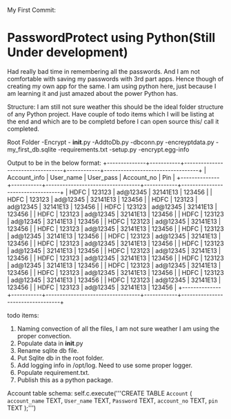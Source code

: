 My First Commit:
# PasswordProtect using Python(Still Under development)

Had really bad time in remembering all the passwords. And I am not comfortable with saving my passwords with 3rd part apps. 
Hence though of creating my own app for the same. I am using python here, just because I am learning it and just amazed 
about the power Python has.

Structure: 
I am still not sure weather this should be the ideal folder structure of any Python project.
Have couple of todo items which I will be listing at the end and which
  are to be completd before I can open source this/ call it completed.

Root Folder
           -Encrypt
                   - __init__.py
                   -AddtoDb.py
                   -dbconn.py
                   -encreyptdata.py
                   -my_first_db.sqlite
           -requirements.txt
           -setup.py
           -encrypt.egg-info




Output to be in the below format:
 +--------------+-----------+----------------------------------+------------+----------------------------------+
| Account_info | User_name |            User_pass             | Account_no |               Pin                |
+--------------+-----------+----------------------------------+------------+----------------------------------+
|     HDFC     |   123123  |                         ad@12345 |  32141E13  |                           123456 |
|     HDFC     |   123123  |                         ad@12345 |  32141E13  |                           123456 |
|     HDFC     |   123123  |                         ad@12345 |  32141E13  |                           123456 |
|     HDFC     |   123123  |                         ad@12345 |  32141E13  |                           123456 |
|     HDFC     |   123123  |                         ad@12345 |  32141E13  |                           123456 |
|     HDFC     |   123123  |                         ad@12345 |  32141E13  |                           123456 |
|     HDFC     |   123123  |                         ad@12345 |  32141E13  |                           123456 |
|     HDFC     |   123123  |                         ad@12345 |  32141E13  |                           123456 |
|     HDFC     |   123123  |                         ad@12345 |  32141E13  |                           123456 |
|     HDFC     |   123123  |                         ad@12345 |  32141E13  |                           123456 |
|     HDFC     |   123123  |                         ad@12345 |  32141E13  |                           123456 |
|     HDFC     |   123123  |                         ad@12345 |  32141E13  |                           123456 |
|     HDFC     |   123123  |                         ad@12345 |  32141E13  |                           123456 |
|     HDFC     |   123123  |                         ad@12345 |  32141E13  |                           123456 |
|     HDFC     |   123123  |                         ad@12345 |  32141E13  |                           123456 |
|     HDFC     |   123123  |                         ad@12345 |  32141E13  |                           123456 |
|     HDFC     |   123123  |                         ad@12345 |  32141E13  |                           123456 |
|     HDFC     |   123123  |                         ad@12345 |  32141E13  |                           123456 |
|     HDFC     |   123123  |                         ad@12345 |  32141E13  |                           123456 |
|     HDFC     |   123123  |                         ad@12345 |  32141E13  |                           123456 |
+--------------+-----------+----------------------------------+------------+----------------------------------+


todo items:

1. Naming convection of all the files, I am not sure weather I am using the proper convection.
2. Populate data in __init__.py
3. Rename sqlite db file.
4. Put Sqlite db in the root folder.
5. Add logging info in /opt/log. Need to use some proper logger.
6. Populate requirement.txt.
7. Publish this as a python package.


Account table schema:
 self.c.execute('''CREATE TABLE `Account` ( `account_name` TEXT,
                        `User_name` TEXT, `Password` TEXT, `account_no`
                            TEXT, `pin` TEXT );''')

